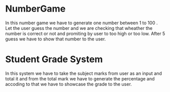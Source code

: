 # NumberGame

In this number game we have to generate one number between 1 to 100 . 
Let the user guess the number and we are checking that wheather the number is correct or not and promiting by user to 
too high or too low. After 5 guess we have to show that number to the user.


# Student Grade System

In this system we have to take the subject marks from user as an input and total it and from the total mark we have to generate the percentage and accoding to that we have to showcase the grade to the user.
